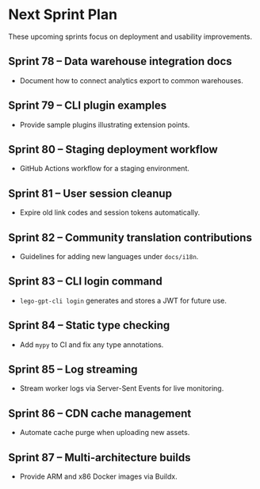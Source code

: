 # Next Sprint Plan

These upcoming sprints focus on deployment and usability improvements.

## Sprint 78 – Data warehouse integration docs
* Document how to connect analytics export to common warehouses.

## Sprint 79 – CLI plugin examples
* Provide sample plugins illustrating extension points.

## Sprint 80 – Staging deployment workflow
* GitHub Actions workflow for a staging environment.

## Sprint 81 – User session cleanup
* Expire old link codes and session tokens automatically.

## Sprint 82 – Community translation contributions
* Guidelines for adding new languages under `docs/i18n`.

## Sprint 83 – CLI login command
* `lego-gpt-cli login` generates and stores a JWT for future use.

## Sprint 84 – Static type checking
* Add `mypy` to CI and fix any type annotations.

## Sprint 85 – Log streaming
* Stream worker logs via Server-Sent Events for live monitoring.

## Sprint 86 – CDN cache management
* Automate cache purge when uploading new assets.

## Sprint 87 – Multi-architecture builds
* Provide ARM and x86 Docker images via Buildx.

